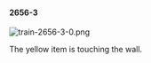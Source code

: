 #### 2656-3
![train-2656-3-0.png](https://github.com/lil-lab/nlvr/raw/master/nlvr/train/images/25/train-2656-3-0.png "train-2656-3-0.png")

The yellow item is touching the wall.